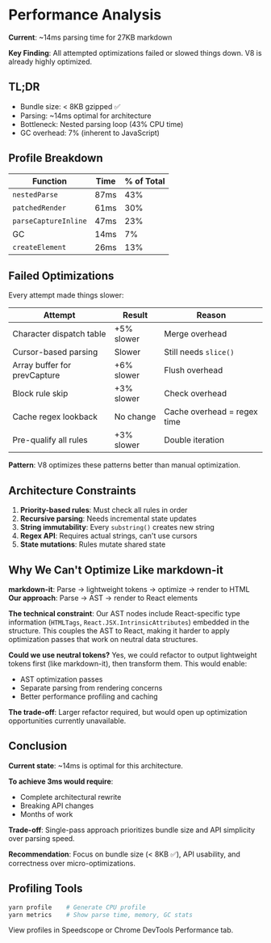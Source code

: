 # Performance Analysis

**Current**: ~14ms parsing time for 27KB markdown

**Key Finding**: All attempted optimizations failed or slowed things down. V8 is already highly optimized.

## TL;DR

- Bundle size: < 8KB gzipped ✅
- Parsing: ~14ms optimal for architecture
- Bottleneck: Nested parsing loop (43% CPU time)
- GC overhead: 7% (inherent to JavaScript)

## Profile Breakdown

| Function             | Time | % of Total |
| -------------------- | ---- | ---------- |
| `nestedParse`        | 87ms | 43%        |
| `patchedRender`      | 61ms | 30%        |
| `parseCaptureInline` | 47ms | 23%        |
| GC                   | 14ms | 7%         |
| `createElement`      | 26ms | 13%        |

## Failed Optimizations

Every attempt made things slower:

| Attempt                      | Result     | Reason                      |
| ---------------------------- | ---------- | --------------------------- |
| Character dispatch table     | +5% slower | Merge overhead              |
| Cursor-based parsing         | Slower     | Still needs `slice()`       |
| Array buffer for prevCapture | +6% slower | Flush overhead              |
| Block rule skip              | +3% slower | Check overhead              |
| Cache regex lookback         | No change  | Cache overhead = regex time |
| Pre-qualify all rules        | +3% slower | Double iteration            |

**Pattern**: V8 optimizes these patterns better than manual optimization.

## Architecture Constraints

1. **Priority-based rules**: Must check all rules in order
2. **Recursive parsing**: Needs incremental state updates
3. **String immutability**: Every `substring()` creates new string
4. **Regex API**: Requires actual strings, can't use cursors
5. **State mutations**: Rules mutate shared state

## Why We Can't Optimize Like markdown-it

**markdown-it**: Parse → lightweight tokens → optimize → render to HTML
**Our approach**: Parse → AST → render to React elements

**The technical constraint**: Our AST nodes include React-specific type information (`HTMLTags`, `React.JSX.IntrinsicAttributes`) embedded in the structure. This couples the AST to React, making it harder to apply optimization passes that work on neutral data structures.

**Could we use neutral tokens?** Yes, we could refactor to output lightweight tokens first (like markdown-it), then transform them. This would enable:

- AST optimization passes
- Separate parsing from rendering concerns
- Better performance profiling and caching

**The trade-off**: Larger refactor required, but would open up optimization opportunities currently unavailable.

## Conclusion

**Current state**: ~14ms is optimal for this architecture.

**To achieve 3ms would require**:

- Complete architectural rewrite
- Breaking API changes
- Months of work

**Trade-off**: Single-pass approach prioritizes bundle size and API simplicity over parsing speed.

**Recommendation**: Focus on bundle size (< 8KB ✅), API usability, and correctness over micro-optimizations.

## Profiling Tools

```bash
yarn profile    # Generate CPU profile
yarn metrics    # Show parse time, memory, GC stats
```

View profiles in Speedscope or Chrome DevTools Performance tab.
